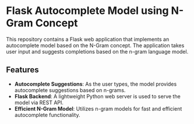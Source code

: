 # Flask Autocomplete Model using N-Gram Concept

This repository contains a Flask web application that implements an autocomplete model based on the N-Gram concept. The application takes user input and suggests completions based on the n-gram language model.

## Features

- **Autocomplete Suggestions**: As the user types, the model provides autocomplete suggestions based on n-grams.
- **Flask Backend**: A lightweight Python web server is used to serve the model via REST API.
- **Efficient N-Gram Model**: Utilizes n-gram models for fast and efficient autocomplete functionality.

